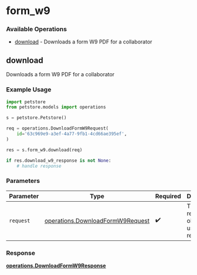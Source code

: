# form_w9

### Available Operations

* [download](#download) - Downloads a form W9 PDF for a collaborator

## download

Downloads a form W9 PDF for a collaborator

### Example Usage

```python
import petstore
from petstore.models import operations

s = petstore.Petstore()

req = operations.DownloadFormW9Request(
    id='63c969e9-a3ef-4a77-9fb1-4cd66ae395ef',
)

res = s.form_w9.download(req)

if res.download_w9_response is not None:
    # handle response
```

### Parameters

| Parameter                                                                            | Type                                                                                 | Required                                                                             | Description                                                                          |
| ------------------------------------------------------------------------------------ | ------------------------------------------------------------------------------------ | ------------------------------------------------------------------------------------ | ------------------------------------------------------------------------------------ |
| `request`                                                                            | [operations.DownloadFormW9Request](../../models/operations/downloadformw9request.md) | :heavy_check_mark:                                                                   | The request object to use for the request.                                           |


### Response

**[operations.DownloadFormW9Response](../../models/operations/downloadformw9response.md)**

